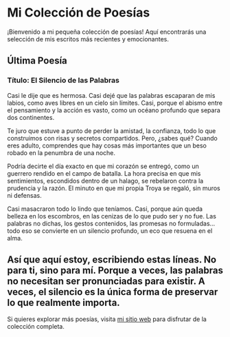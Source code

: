 # Mi Colección de Poesías

¡Bienvenido a mi pequeña colección de poesías! Aquí encontrarás una selección de mis escritos más recientes y emocionantes.

## Última Poesía

### Título: El Silencio de las Palabras

Casi le dije que es hermosa. Casi dejé que las palabras escaparan de mis labios,
como aves libres en un cielo sin límites. Casi, porque el abismo entre el pensamiento y
la acción es vasto, como un océano profundo que separa dos continentes.

Te juro que estuve a punto de perder la amistad, la confianza, todo lo que construimos con
risas y secretos compartidos. Pero, ¿sabes qué? Cuando eres adulto, comprendes que
hay cosas más importantes que un beso robado en la penumbra de una noche.

Podría decirte el día exacto en que mi corazón se entregó, como un guerrero rendido en el
campo de batalla. La hora precisa en que mis sentimientos, escondidos dentro de un
halago, se rebelaron contra la prudencia y la razón. El minuto en que mi propia Troya
se regaló, sin muros ni defensas.

Casi masacraron todo lo lindo que teníamos. Casi, porque aún queda belleza en los
escombros, en las cenizas de lo que pudo ser y no fue. Las palabras no dichas, los
gestos contenidos, las promesas no formuladas… todo eso se convierte en un silencio
profundo, un eco que resuena en el alma.

Así que aquí estoy, escribiendo estas líneas. No para ti, sino para mí. Porque a veces,
las palabras no necesitan ser pronunciadas para existir. A veces, el silencio es la
única forma de preservar lo que realmente importa.
---

Si quieres explorar más poesías, visita [mi sitio web](https://yoezequiel.github.io/poesia/) para disfrutar de la colección completa.
